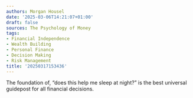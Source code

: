 ```yaml
---
authors: Morgan Housel
date: '2025-03-06T14:21:07+01:00'
draft: false
sources: The Psychology of Money
tags:
- Financial Independence
- Wealth Building
- Personal Finance
- Decision Making
- Risk Management
title: '20250317153436'
---
```


The foundation of, “does this help me sleep at night?” is the best universal guidepost for all financial decisions.